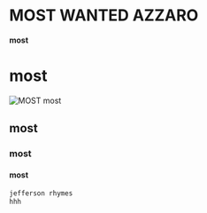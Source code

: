 # MOST WANTED AZZARO
**most**
# most #
![MOST](https://github.com/user-attachments/assets/66b4b691-5a46-4f82-9f0d-4af38e99503a)
most
## most
### most 
#### most

```xml
jefferson rhymes
hhh
````````````
